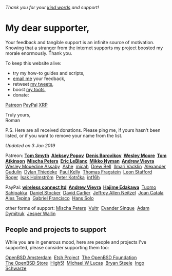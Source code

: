 _Thank you for your [kind words](words.html) and support!_

# My dear supporter,

Your feedback and tangible support is an infinite source of motivation.
Knowing that a stranger from the internet supports my project boosted
my morale enormously. Thank you.

To keep this website alive:

- try my how-to guides and scripts,
- [email me](/feedback.html) your feedback,
- retweet [my tweets](https://twitter.com/romanzolotarev),
- boost [my toots](https://bsd.network/@romanzolotarev),
- donate:

<!-- - send satoshis to [`3MZ9d6NTsirYfjx9iJVieT2WCHnzBZckHd`](bitcoin://3MZ9d6NTsirYfjx9iJVieT2WCHnzBZckHd), -->

<a href="/patreon.html"><span class="form__button form__button-patreon">Patreon</span></a>
<a href="/paypal.html"><span class="form__button form__button-paypal">PayPal</span></a>
<a href="/xrp.html"><span class="form__button form__button-xrp">XRP</span></a>

Truly yours,<br>
Roman

P.S. Here are all received donations. Please ping me, if yours
hasn't been listed, or if you want to remove your name from the
list.

_Updated on 3 Jan 2019_

Patreon:
**[Tom Smyth](https://www.patreon.com/user/creators?u=10913897 "24 Apr 2018 80.00 USD")&nbsp;
[Aleksey Popov](https://www.patreon.com/user?u=10910753 "24 Apr 2018 45.00 USD")&nbsp;
[Denis Borovikov](https://www.patreon.com/user/creators?u=10926064 "25 Apr 2018 40.00 USD")&nbsp;
[Wesley Moore](https://www.patreon.com/wezm "15 Apr 2018 40.00 USD")&nbsp;
[Tom Atkinson](https://www.patreon.com/user?u=10778845 "16 Apr 2018 40.00 USD")&nbsp;
[Mischa Peters](https://www.patreon.com/user/creators?u=13855226 "29 Sep 2018 30.00 USD")&nbsp;
[Eric LeBlanc](https://www.patreon.com/user/creators?u=845703 "02 Oct 2018 30.00 USD")&nbsp;
[Mikko Nyman](https://www.patreon.com/user/creators?u=13641444 "18 Sep 2018 30.00 USD")&nbsp;
[Andrew Vieyra](https://www.patreon.com/andrewvieyra/creators "31 Oct 2018 20.00 USD")&nbsp;**
[Wesley Mouedine Assaby](https://twitter.com/wesley974 "20 Aug 2018 20.00 USD")&nbsp;
[Ashe](https://www.patreon.com/kivikakk/creators "26 Nov 2018 10.00 USD")&nbsp;
[micah](https://www.patreon.com/user/creators?u=4721204 "28 May 2018 10.00 USD")&nbsp;
[Drew Bell](https://www.patreon.com/droob/creators "29 Apr 2018 8.00 USD")&nbsp;
[Ilmari Vacklin](https://www.patreon.com/user?u=2288738 "23 Apr 2018 8.00 USD")&nbsp;
[Alexander Gudulin](https://www.patreon.com/agudulin/creators "14 May 2018 7.00 USD")&nbsp;
[Dylan Thiedeke](https://www.patreon.com/user/creators?u=2300411 "24 Jun 2018 4.00 USD")&nbsp;
[Paul Kelly](https://www.patreon.com/user?u=13444615 "08 Sep 2018 1.00 USD")&nbsp;
[Thomas Fragstein](https://www.patreon.com/user/creators?u=3821228 "01 Nov 2018 1.00 USD")&nbsp;
[Leon Stafford](https://www.patreon.com/beautifulmoalboal "12 Nov 2018 1.00 USD")&nbsp;
[Roger](https://www.patreon.com/solvaholic/creators "21 Nov 2018 1.00 USD")&nbsp;
[Isak Holmstr&ouml;m](https://www.patreon.com/iah/creators "03 Nov 2018 1.00 USD")&nbsp;
[Peter Kotr&#x10D;ka](https://octodon.social/@pkotrcka "16 May 2018 4.00 USD")&nbsp;
[int16h](https://www.patreon.com/0x16h "05 Dec 2018 3.00 USD")&nbsp;

PayPal:
**[wireless&nbsp;connect&nbsp;ltd](http://wirelessconnect.eu "24 Apr 2018 10.00 EUR keep up good work Roman
24 Dec 2018 7,432.14 RUB Thanks for your contribution to the OpenBSD Community...")&nbsp;
[Andrew Vieyra](https://twitter.com/andrewvieyra "26 Nov 2018 50.00 USD")&nbsp;
[Hajime Edakawa](https://twitter.com/hjmedkw "13 Nov 2018 50.00 USD")&nbsp;**
[Tuomo Sahipakka](https://twitter.com/tuomosa "01 Oct 2018 25.00 EUR Keep up good work!")&nbsp;
[Daniel Stocker](https://twitter.com/stoege "03 Jan 2019 25.00 USD")&nbsp;
[David Carlier](https://twitter.com/devnexen "01 Oct 2018 20.00 USD")&nbsp;
[Jeffrey Allen Neitzel](https://jan.etsh.nl/ "24 Jul 2018 15.00 USD")&nbsp;
[Joan Catala](https://twitter.com/joancatala "22 Aug 2018 10.00 USD")&nbsp;
[Ales Tepina](https://twitter.com/alestepi "21 Aug 2018 10.00 USD")&nbsp;
[Gabriel Francisco](https://twitter.com/fgbreel "8 Jun 2018 10.00 EUR I love your blog and the content you share about OpenBSD! Keep rocking!")&nbsp;
[Hans Solo](https://twitter.com/pikkabird "01 Oct 2018 4.00 USD")&nbsp;

other forms of support:
[Mischa Peters](https://twitter.com/mischapeters "14 Oct 2018 OpenBSD Amsterdam T-Shirt x2
13 Apr 2018 VM
19 Sep 2017 Run BSD T-shirt")&nbsp;
[Vultr](/vultr.html "08 Jun 2018 120.00 USD")&nbsp;
[Evander Sinque](https://twitter.com/FiLiS "31 Oct 2017 Run BSD Stickers")&nbsp;
[Adam Dymitruk](https://twitter.com/adymitruk "24 Apr 2018 83,800 Satoshi")&nbsp;
[Jesper Wallin](https://ifconfig.se "05 Dec 2018 100 XRP")&nbsp;

## People and projects to support

While you are in generous mood, here are people and projects I've
supported, please consider supporting them too:

[OpenBSD Amsterdam](https://openbsd.amsterdam/?rz "10 Jun 2018 Logo, media kit, website")&nbsp;
[Etsh Project](https://etsh.nl/ "23 Jul 2018 Logo, media kit")&nbsp;
[The&nbsp;OpenBSD&nbsp;Foundation](https://www.openbsdfoundation.org/donations.html "15 Dec 2017 91920137MK9975307 10.00 EUR\n25 Aug 2017 7BF04702TU178773D 100.00 EUR")&nbsp;
[The&nbsp;OpenBSD&nbsp;Store](https://www.openbsdstore.com/ "6 May 2018 41389 73.21 GBP")&nbsp;
[High5!](https://high5.nl/ "20 Jun 2018 60.00 EUR")&nbsp;
[Michael&nbsp;W&nbsp;Lucas](https://www.michaelwlucas.com/tools/ed "1 Apr 2018 5.00 USD Ed Mastery\n1 Apr 2018 10.00 USD Relayd and Httpd Mastery\n2 Nov 2017 25.00 USD SSH Mastery (e-book sponsor)\n14 Sep 2017 10.00 USD Tarsnap Mastery\n1 Jul 2018 10.00 USD Patreon")&nbsp;
[Bryan Steele](https://brynet.biz.tm/ "02 Nov 2018 2HE50576BY512230V 20.00 CAD\n16 Apr 2018 5M5560322U154440G 10.00 CAD\n6 Oct 2017 0AB18292BG563772H 5.00 CAD")&nbsp;
[Ingo Schwarze](https://www.patreon.com/IngoSchwarze "1 Jun 2018 7.00 USD Patreon")&nbsp;
